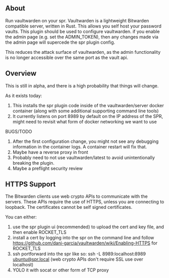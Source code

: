 ## About

Run vaultwarden on your spr.  Vaultwarden is a lightweight Bitwarden compatible server, written in Rust.  This allows you self host your password vaults.  This plugin
should be used to configure vaultwarden.  if you enable the admin page (e.g. set the ADMIN_TOKEN), then any changes made via the admin page will supercede the spr plugin
config.

This reduces the attack surface of vaultwarden, as the admin functionality is no longer accessible over the same port as the vault api.

## Overview

This is still in alpha, and there is a high probability that things will change.  

As it exists today:

1. This installs the spr plugin code inside of the vaultwarden/server docker container (along with some additional supporting command line tools)
2. It currently listens on port 8989 by default on the IP address of the SPR, might need to revisit what form of docker networking we want to use

BUGS/TODO
1. After the first configuration change, you might not see any debugging information in the container logs. A container restart will fix that.  
2. Maybe have a reverse proxy in front
3. Probably need to not use vaultwarden/latest to avoid unintentionally breaking the plugin.
4. Maybe a preflight security review 

## HTTPS Support

The Bitwarden clients use web crypto APIs to communicate with the servers.  These APIs require the use of HTTPS, unless you are connecting to loopback.  The certificates cannot be self signed certificates.   

You can either:

1. use the spr plugin ui (recommended) to upload the cert and key file, and then enable ROCKET_TLS 
2. install a cert by logging into the spr on the command line and follow https://github.com/dani-garcia/vaultwarden/wiki/Enabling-HTTPS for ROCKET_TLS
3. ssh portforward into the spr like so: ssh -L 8989:localhost:8989 ubuntu@spr.local (web crypto APIs don't require SSL use over localhost)
4. YOLO it with socat or other form of TCP proxy

